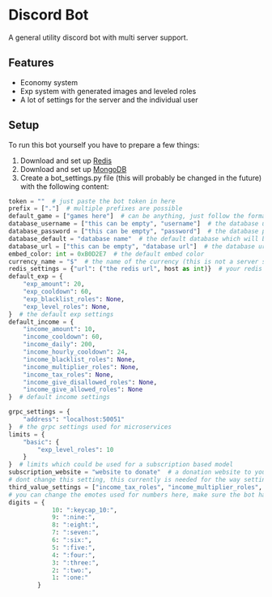 # Discord Bot

A general utility discord bot with multi server support. 

## Features

- Economy system
- Exp system with generated images and leveled roles
- A lot of settings for the server and the individual user

## Setup

To run this bot yourself you have to prepare a few things:
1. Download and set up [Redis](https://redis.io/download)
2. Download and set up [MongoDB](https://www.mongodb.com/try/download/community)
3. Create a bot_settings.py file (this will probably be changed in the future) with the following content:
```py
token = ""  # just paste the bot token in here
prefix = ["."]  # multiple prefixes are possible
default_game = ["games here"]  # can be anything, just follow the format
database_username = ["this can be empty", "username"]  # the database username of your mongodb database
database_password = ["this can be empty", "password"]  # the database password of your mongodb database
database_default = "database name"  # the default database which will be used
database_url = ["this can be empty", "database url"]  # the database url which will be used 
embed_color: int = 0xB0D2E7  # the default embed color
currency_name = "$"  # the name of the currency (this is not a server setting currently)
redis_settings = {"url": ("the redis url", host as int)}  # your redis settings (you might need more than the url here)
default_exp = {
    "exp_amount": 20,
    "exp_cooldown": 60,
    "exp_blacklist_roles": None,
    "exp_level_roles": None,
}  # the default exp settings
default_income = {
    "income_amount": 10,
    "income_cooldown": 60,
    "income_daily": 200,
    "income_hourly_cooldown": 24,
    "income_blacklist_roles": None,
    "income_multiplier_roles": None,
    "income_tax_roles": None,
    "income_give_disallowed_roles": None,
    "income_give_allowed_roles": None
}  # default income settings

grpc_settings = {
    "address": "localhost:50051"
}  # the grpc settings used for microservices 
limits = {
    "basic": {
        "exp_level_roles": 10
    }
}  # limits which could be used for a subscription based model
subscription_website = "website to donate"  # a donation website to your bot if users hit limits
# dont change this setting, this currently is needed for the way settings are handled
third_value_settings = ["income_tax_roles", "income_multiplier_roles", "exp_level_roles"] 
# you can change the emotes used for numbers here, make sure the bot has access to them:
digits = {
            10: ":keycap_10:",
            9: ":nine:",
            8: ":eight:",
            7: ":seven:",
            6: ":six:",
            5: ":five:",
            4: ":four:",
            3: ":three:",
            2: ":two:",
            1: ":one:"
        }

```